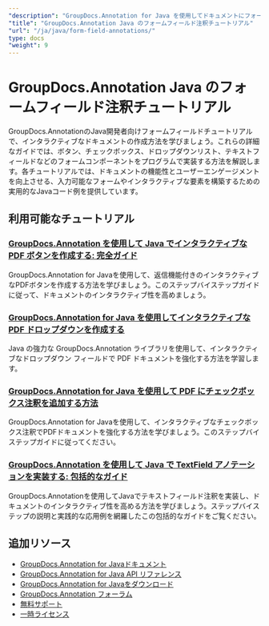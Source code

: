 ```yaml
---
"description": "GroupDocs.Annotation for Java を使用してドキュメントにフォーム フィールドとインタラクティブ コンポーネントを追加するためのステップ バイ ステップのチュートリアル。"
"title": "GroupDocs.Annotation Java のフォームフィールド注釈チュートリアル"
"url": "/ja/java/form-field-annotations/"
type: docs
"weight": 9
---
```


# GroupDocs.Annotation Java のフォームフィールド注釈チュートリアル

GroupDocs.AnnotationのJava開発者向けフォームフィールドチュートリアルで、インタラクティブなドキュメントの作成方法を学びましょう。これらの詳細なガイドでは、ボタン、チェックボックス、ドロップダウンリスト、テキストフィールドなどのフォームコンポーネントをプログラムで実装する方法を解説します。各チュートリアルでは、ドキュメントの機能性とユーザーエンゲージメントを向上させる、入力可能なフォームやインタラクティブな要素を構築するための実用的なJavaコード例を提供しています。

## 利用可能なチュートリアル

### [GroupDocs.Annotation を使用して Java でインタラクティブな PDF ボタンを作成する: 完全ガイド](./create-pdf-buttons-java-groupdocs-annotation/)
GroupDocs.Annotation for Javaを使用して、返信機能付きのインタラクティブなPDFボタンを作成する方法を学びましょう。このステップバイステップガイドに従って、ドキュメントのインタラクティブ性を高めましょう。

### [GroupDocs.Annotation for Java を使用してインタラクティブな PDF ドロップダウンを作成する](./create-pdf-dropdowns-groupdocs-annotation-java/)
Java の強力な GroupDocs.Annotation ライブラリを使用して、インタラクティブなドロップダウン フィールドで PDF ドキュメントを強化する方法を学習します。

### [GroupDocs.Annotation for Java を使用して PDF にチェックボックス注釈を追加する方法](./add-checkbox-annotations-pdf-groupdocs-java/)
GroupDocs.Annotation for Javaを使用して、インタラクティブなチェックボックス注釈でPDFドキュメントを強化する方法を学びましょう。このステップバイステップガイドに従ってください。

### [GroupDocs.Annotation を使用して Java で TextField アノテーションを実装する: 包括的なガイド](./implement-textfield-annotations-java-groupdocs/)
GroupDocs.Annotationを使用してJavaでテキストフィールド注釈を実装し、ドキュメントのインタラクティブ性を高める方法を学びましょう。ステップバイステップの説明と実践的な応用例を網羅したこの包括的なガイドをご覧ください。

## 追加リソース

- [GroupDocs.Annotation for Javaドキュメント](https://docs.groupdocs.com/annotation/java/)
- [GroupDocs.Annotation for Java API リファレンス](https://reference.groupdocs.com/annotation/java/)
- [GroupDocs.Annotation for Javaをダウンロード](https://releases.groupdocs.com/annotation/java/)
- [GroupDocs.Annotation フォーラム](https://forum.groupdocs.com/c/annotation)
- [無料サポート](https://forum.groupdocs.com/)
- [一時ライセンス](https://purchase.groupdocs.com/temporary-license/)